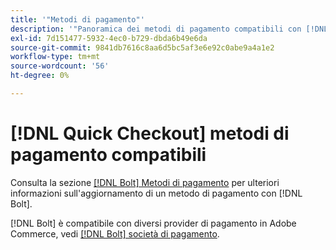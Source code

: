 ```yaml
---
title: '"Metodi di pagamento"'
description: '"Panoramica dei metodi di pagamento compatibili con [!DNL Quick Checkout] per l''estensione Adobe Commerce."'
exl-id: 7d151477-5932-4ec0-b729-dbda6b49e6da
source-git-commit: 9841db7616c8aa6d5bc5af3e6e92c0abe9a4a1e2
workflow-type: tm+mt
source-wordcount: '56'
ht-degree: 0%

---
```


# [!DNL Quick Checkout] metodi di pagamento compatibili

Consulta la sezione [[!DNL Bolt] Metodi di pagamento](https://help.bolt.com/shoppers/guides/checkout/update-payment-method) per ulteriori informazioni sull&#39;aggiornamento di un metodo di pagamento con [!DNL Bolt].

[!DNL Bolt] è compatibile con diversi provider di pagamento in Adobe Commerce, vedi [[!DNL Bolt] società di pagamento](https://help.bolt.com/merchants/guides/merchant-setup/checkout/processor-guides/).
